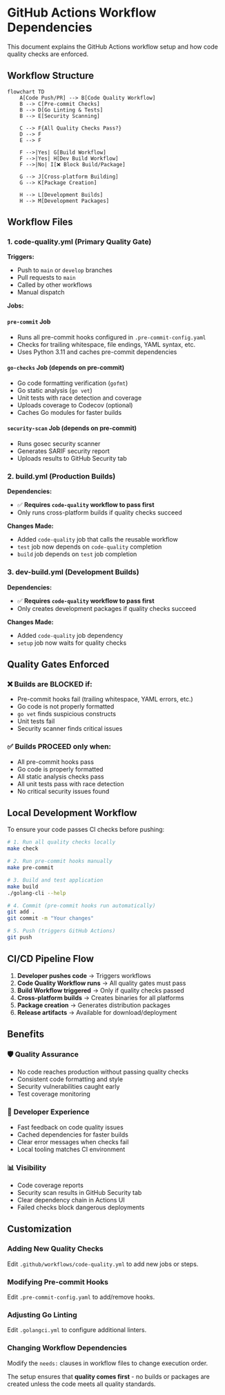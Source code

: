 # GitHub Actions Workflow Dependencies

This document explains the GitHub Actions workflow setup and how code quality checks are enforced.

## Workflow Structure

```mermaid
flowchart TD
    A[Code Push/PR] --> B[Code Quality Workflow]
    B --> C[Pre-commit Checks]
    B --> D[Go Linting & Tests]
    B --> E[Security Scanning]

    C --> F{All Quality Checks Pass?}
    D --> F
    E --> F

    F -->|Yes| G[Build Workflow]
    F -->|Yes| H[Dev Build Workflow]
    F -->|No| I[❌ Block Build/Package]

    G --> J[Cross-platform Building]
    G --> K[Package Creation]

    H --> L[Development Builds]
    H --> M[Development Packages]
```

## Workflow Files

### 1. **code-quality.yml** (Primary Quality Gate)

**Triggers:**
- Push to `main` or `develop` branches
- Pull requests to `main`
- Called by other workflows
- Manual dispatch

**Jobs:**

#### `pre-commit` Job
- Runs all pre-commit hooks configured in `.pre-commit-config.yaml`
- Checks for trailing whitespace, file endings, YAML syntax, etc.
- Uses Python 3.11 and caches pre-commit dependencies

#### `go-checks` Job (depends on pre-commit)
- Go code formatting verification (`gofmt`)
- Go static analysis (`go vet`)
- Unit tests with race detection and coverage
- Uploads coverage to Codecov (optional)
- Caches Go modules for faster builds

#### `security-scan` Job (depends on pre-commit)
- Runs gosec security scanner
- Generates SARIF security report
- Uploads results to GitHub Security tab

### 2. **build.yml** (Production Builds)

**Dependencies:**
- ✅ **Requires `code-quality` workflow to pass first**
- Only runs cross-platform builds if quality checks succeed

**Changes Made:**
- Added `code-quality` job that calls the reusable workflow
- `test` job now depends on `code-quality` completion
- `build` job depends on `test` job completion

### 3. **dev-build.yml** (Development Builds)

**Dependencies:**
- ✅ **Requires `code-quality` workflow to pass first**
- Only creates development packages if quality checks succeed

**Changes Made:**
- Added `code-quality` job dependency
- `setup` job now waits for quality checks

## Quality Gates Enforced

### ❌ **Builds are BLOCKED if:**
- Pre-commit hooks fail (trailing whitespace, YAML errors, etc.)
- Go code is not properly formatted
- `go vet` finds suspicious constructs
- Unit tests fail
- Security scanner finds critical issues

### ✅ **Builds PROCEED only when:**
- All pre-commit hooks pass
- Go code is properly formatted
- All static analysis checks pass
- All unit tests pass with race detection
- No critical security issues found

## Local Development Workflow

To ensure your code passes CI checks before pushing:

```bash
# 1. Run all quality checks locally
make check

# 2. Run pre-commit hooks manually
make pre-commit

# 3. Build and test application
make build
./golang-cli --help

# 4. Commit (pre-commit hooks run automatically)
git add .
git commit -m "Your changes"

# 5. Push (triggers GitHub Actions)
git push
```

## CI/CD Pipeline Flow

1. **Developer pushes code** → Triggers workflows
2. **Code Quality Workflow runs** → All quality gates must pass
3. **Build Workflow triggered** → Only if quality checks passed
4. **Cross-platform builds** → Creates binaries for all platforms
5. **Package creation** → Generates distribution packages
6. **Release artifacts** → Available for download/deployment

## Benefits

### 🛡️ **Quality Assurance**
- No code reaches production without passing quality checks
- Consistent code formatting and style
- Security vulnerabilities caught early
- Test coverage monitoring

### 🚀 **Developer Experience**
- Fast feedback on code quality issues
- Cached dependencies for faster builds
- Clear error messages when checks fail
- Local tooling matches CI environment

### 📊 **Visibility**
- Code coverage reports
- Security scan results in GitHub Security tab
- Clear dependency chain in Actions UI
- Failed checks block dangerous deployments

## Customization

### Adding New Quality Checks
Edit `.github/workflows/code-quality.yml` to add new jobs or steps.

### Modifying Pre-commit Hooks
Edit `.pre-commit-config.yaml` to add/remove hooks.

### Adjusting Go Linting
Edit `.golangci.yml` to configure additional linters.

### Changing Workflow Dependencies
Modify the `needs:` clauses in workflow files to change execution order.

The setup ensures that **quality comes first** - no builds or packages are created unless the code meets all quality standards.
